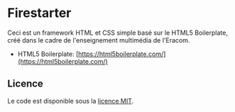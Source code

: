 # Firestarter

Ceci est un framework HTML et CSS simple basé sur le HTML5 Boilerplate, créé dans le cadre de l'enseignement multimédia de l'Eracom.

* HTML5 Boilerplate: [https://html5boilerplate.com/](https://html5boilerplate.com/)

## Licence

Le code est disponible sous la [licence MIT](LICENSE.txt).
